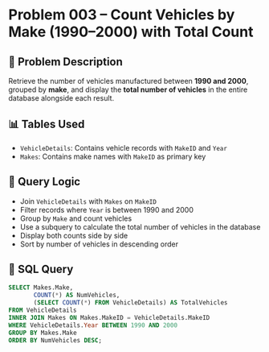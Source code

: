 # Problem 003 – Count Vehicles by Make (1990–2000) with Total Count

## 🧠 Problem Description

Retrieve the number of vehicles manufactured between **1990 and 2000**, grouped by **make**, and display the **total number of vehicles** in the entire database alongside each result.

## 📊 Tables Used

- `VehicleDetails`: Contains vehicle records with `MakeID` and `Year`
- `Makes`: Contains make names with `MakeID` as primary key

## 🔗 Query Logic

- Join `VehicleDetails` with `Makes` on `MakeID`
- Filter records where `Year` is between 1990 and 2000
- Group by `Make` and count vehicles
- Use a subquery to calculate the total number of vehicles in the database
- Display both counts side by side
- Sort by number of vehicles in descending order

## 🧾 SQL Query

```sql
SELECT Makes.Make,
       COUNT(*) AS NumVehicles,
       (SELECT COUNT(*) FROM VehicleDetails) AS TotalVehicles
FROM VehicleDetails
INNER JOIN Makes ON Makes.MakeID = VehicleDetails.MakeID
WHERE VehicleDetails.Year BETWEEN 1990 AND 2000
GROUP BY Makes.Make
ORDER BY NumVehicles DESC;
